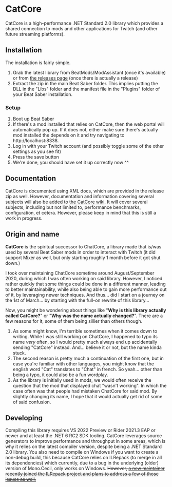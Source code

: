 # CatCore
CatCore is a high-performance .NET Standard 2.0 library which provides a shared connection to mods and other applications for Twitch (and other future streaming platforms).


## Installation

The installation is fairly simple.

1) Grab the latest library from BeatMods/ModAssistant (once it's available) or from [the releases page](https://github.com/ErisApps/CatCore/releases/latest) (once there is actually a release)
2) Extract the zip in the main Beat Saber folder. This implies putting the DLL in the "Libs" folder and the manifest file in the "Plugins" folder of your Beat Saber installation.


### Setup

1) Boot up Beat Saber
2) If there's a mod installed that relies on CatCore, then the web portal will automatically pop up.
   If it does not, either make sure there's actually mod installed the depends on it and try navigating to http://localhost:8338.
3) Log in with your Twitch account (and possibly toggle some of the other settings as you see fit)
4) Press the save button
5) We're done, you should have set it up correctly now ^^


## Documentation

CatCore is documented using XML docs, which are provided in the release zip as well. However, documentation and information covering several subjects will also be added to [the CatCore wiki](https://github.com/ErisApps/CatCore/wiki).
It will cover several subjects, including but not limited to, performance benchmarks, configuration, et cetera. However, please keep in mind that this is still a work in progress.


## Origin and name

**CatCore** is the spiritual successor to ChatCore, a library made that is/was used by several Beat Saber mods in order to interact with Twitch (it did support Mixer as well, but only starting roughly 1 month before it got shut down.)

I took over maintaining ChatCore sometime around August/September 2020, during which I was often working on said library.
However, I noticed rather quickly that some things could be done in a different manner, leading to better maintainability, while also being able to gain more performance out of it, by leveraging newer techniques.
And thus... did I start on a journey on the 1st of March... by starting with the full-on rewrite of this library...

Now, you might be wondering about things like "**Why is this library actually called CatCore?**" or "**Why was the name actually changed?**".
There are a few reasons for it, some of them being sillier than others though.
1) As some might know, I'm terrible sometimes when it comes down to writing.
   While I was still working on ChatCore, I happened to typo its name _very_ often, so I would pretty much always end up accidentally sending "CatCore" instead.
   And... believe it or not, but the name kinda stuck.
2) The second reason is pretty much a continuation of the first one, but in case you're familiar with other languages, you might know that the english word "Cat" translates to "Chat" in french.
   So yeah... other than being a typo, it could also be a fun wordplay.
3) As the library is initially used in mods, we would often receive the question that the mod that displayed chat "wasn't working". In which the case often was that people had mistaken ChatCore for said mod.
   By slightly changing its name, I hope that it would actually get rid of some of said confusion.


## Developing

Compiling this library requires VS 2022 Preview or Rider 2021.3 EAP or newer and at least the .NET 6 RC2 SDK tooling.
CatCore leverages source generators to improve performance and throughput in some areas, which is why it relies on the latest compiler version, despite being a .NET Standard 2.0 library.
You also need to compile on Windows if you want to create a non-debug build, this because CatCore relies on ILRepack (to merge in all its dependencies) which currently, due to a bug in the underlying (older) version of Mono.Cecil, only works on Windows.
~~However, [a new maintainer recently joined the ILRepack project and plans to address a few of those issues as well.](https://github.com/gluck/il-repack/issues/304)~~